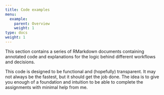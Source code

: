 ```yaml
---
title: Code examples
menu:
  example:
    parent: Overview
    weight: 1
type: docs
weight: 1
---
```


This section contains a series of RMarkdown documents containing annotated code and explanations for the logic behind different workflows and decisions.

This code is designed to be functional and (hopefully) transparent. It may not always be the fastest, but it should get the job done. The idea is to give you enough of a foundation and intuition to be able to complete the assignments with minimal help from me.

